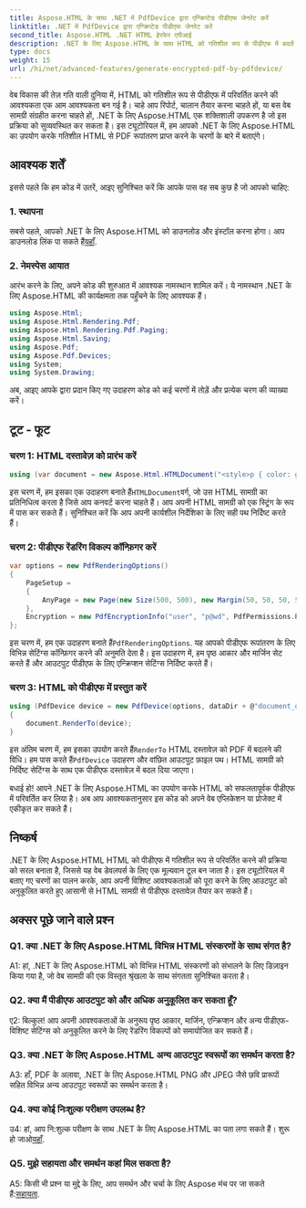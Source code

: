```yaml
---
title: Aspose.HTML के साथ .NET में PdfDevice द्वारा एन्क्रिप्टेड पीडीएफ जेनरेट करें
linktitle: .NET में PdfDevice द्वारा एन्क्रिप्टेड पीडीएफ जेनरेट करें
second_title: Aspose.HTML .NET HTML हेरफेर एपीआई
description: .NET के लिए Aspose.HTML के साथ HTML को गतिशील रूप से पीडीएफ में बदलें। आसान एकीकरण, अनुकूलन योग्य विकल्प और मजबूत प्रदर्शन।
type: docs
weight: 15
url: /hi/net/advanced-features/generate-encrypted-pdf-by-pdfdevice/
---
```


वेब विकास की तेज़ गति वाली दुनिया में, HTML को गतिशील रूप से पीडीएफ में परिवर्तित करने की आवश्यकता एक आम आवश्यकता बन गई है। चाहे आप रिपोर्ट, चालान तैयार करना चाहते हों, या बस वेब सामग्री संग्रहीत करना चाहते हों, .NET के लिए Aspose.HTML एक शक्तिशाली उपकरण है जो इस प्रक्रिया को सुव्यवस्थित कर सकता है। इस ट्यूटोरियल में, हम आपको .NET के लिए Aspose.HTML का उपयोग करके गतिशील HTML से PDF रूपांतरण प्राप्त करने के चरणों के बारे में बताएंगे।

## आवश्यक शर्तें

इससे पहले कि हम कोड में उतरें, आइए सुनिश्चित करें कि आपके पास वह सब कुछ है जो आपको चाहिए:

### 1. स्थापना

 सबसे पहले, आपको .NET के लिए Aspose.HTML को डाउनलोड और इंस्टॉल करना होगा। आप डाउनलोड लिंक पा सकते हैं[यहाँ](https://releases.aspose.com/html/net/).

### 2. नेमस्पेस आयात

आरंभ करने के लिए, अपने कोड की शुरुआत में आवश्यक नामस्थान शामिल करें। ये नामस्थान .NET के लिए Aspose.HTML की कार्यक्षमता तक पहुँचने के लिए आवश्यक हैं।

```csharp
using Aspose.Html;
using Aspose.Html.Rendering.Pdf;
using Aspose.Html.Rendering.Pdf.Paging;
using Aspose.Html.Saving;
using Aspose.Pdf;
using Aspose.Pdf.Devices;
using System;
using System.Drawing;
```

अब, आइए आपके द्वारा प्रदान किए गए उदाहरण कोड को कई चरणों में तोड़ें और प्रत्येक चरण की व्याख्या करें।

## टूट - फूट

### चरण 1: HTML दस्तावेज़ को प्रारंभ करें

```csharp
using (var document = new Aspose.Html.HTMLDocument("<style>p { color: green; }</style><p>my first paragraph</p>", @"c:\work\"))
```

 इस चरण में, हम इसका एक उदाहरण बनाते हैं`HTMLDocument`वर्ग, जो उस HTML सामग्री का प्रतिनिधित्व करता है जिसे आप कनवर्ट करना चाहते हैं। आप अपनी HTML सामग्री को एक स्ट्रिंग के रूप में पास कर सकते हैं। सुनिश्चित करें कि आप अपनी कार्यशील निर्देशिका के लिए सही पथ निर्दिष्ट करते हैं।

### चरण 2: पीडीएफ रेंडरिंग विकल्प कॉन्फ़िगर करें

```csharp
var options = new PdfRenderingOptions()
{
    PageSetup =
    {
        AnyPage = new Page(new Size(500, 500), new Margin(50, 50, 50, 50))
    },
    Encryption = new PdfEncryptionInfo("user", "p@wd", PdfPermissions.PrintDocument, PdfEncryptionAlgorithm.RC4_128)
};
```

 इस चरण में, हम एक उदाहरण बनाते हैं`PdfRenderingOptions`. यह आपको पीडीएफ रूपांतरण के लिए विभिन्न सेटिंग्स कॉन्फ़िगर करने की अनुमति देता है। इस उदाहरण में, हम पृष्ठ आकार और मार्जिन सेट करते हैं और आउटपुट पीडीएफ के लिए एन्क्रिप्शन सेटिंग्स निर्दिष्ट करते हैं।

### चरण 3: HTML को पीडीएफ में प्रस्तुत करें

```csharp
using (PdfDevice device = new PdfDevice(options, dataDir + @"document_out.pdf"))
{
    document.RenderTo(device);
}
```

 इस अंतिम चरण में, हम इसका उपयोग करते हैं`RenderTo` HTML दस्तावेज़ को PDF में बदलने की विधि। हम पास करते हैं`PdfDevice` उदाहरण और वांछित आउटपुट फ़ाइल पथ। HTML सामग्री को निर्दिष्ट सेटिंग्स के साथ एक पीडीएफ दस्तावेज़ में बदल दिया जाएगा।

बधाई हो! आपने .NET के लिए Aspose.HTML का उपयोग करके HTML को सफलतापूर्वक पीडीएफ में परिवर्तित कर लिया है। अब आप आवश्यकतानुसार इस कोड को अपने वेब एप्लिकेशन या प्रोजेक्ट में एकीकृत कर सकते हैं।

## निष्कर्ष

.NET के लिए Aspose.HTML HTML को पीडीएफ में गतिशील रूप से परिवर्तित करने की प्रक्रिया को सरल बनाता है, जिससे यह वेब डेवलपर्स के लिए एक मूल्यवान टूल बन जाता है। इस ट्यूटोरियल में बताए गए चरणों का पालन करके, आप अपनी विशिष्ट आवश्यकताओं को पूरा करने के लिए आउटपुट को अनुकूलित करते हुए आसानी से HTML सामग्री से पीडीएफ दस्तावेज़ तैयार कर सकते हैं।

## अक्सर पूछे जाने वाले प्रश्न

### Q1. क्या .NET के लिए Aspose.HTML विभिन्न HTML संस्करणों के साथ संगत है?

A1: हां, .NET के लिए Aspose.HTML को विभिन्न HTML संस्करणों को संभालने के लिए डिज़ाइन किया गया है, जो वेब सामग्री की एक विस्तृत श्रृंखला के साथ संगतता सुनिश्चित करता है।

### Q2. क्या मैं पीडीएफ आउटपुट को और अधिक अनुकूलित कर सकता हूँ?

ए2: बिल्कुल! आप अपनी आवश्यकताओं के अनुरूप पृष्ठ आकार, मार्जिन, एन्क्रिप्शन और अन्य पीडीएफ-विशिष्ट सेटिंग्स को अनुकूलित करने के लिए रेंडरिंग विकल्पों को समायोजित कर सकते हैं।

### Q3. क्या .NET के लिए Aspose.HTML अन्य आउटपुट स्वरूपों का समर्थन करता है?

A3: हाँ, PDF के अलावा, .NET के लिए Aspose.HTML PNG और JPEG जैसे छवि प्रारूपों सहित विभिन्न अन्य आउटपुट स्वरूपों का समर्थन करता है।

### Q4. क्या कोई निःशुल्क परीक्षण उपलब्ध है?

उ4: हां, आप नि:शुल्क परीक्षण के साथ .NET के लिए Aspose.HTML का पता लगा सकते हैं। शुरू हो जाओ[यहाँ](https://releases.aspose.com/).

### Q5. मुझे सहायता और समर्थन कहां मिल सकता है?

 A5: किसी भी प्रश्न या मुद्दे के लिए, आप समर्थन और चर्चा के लिए Aspose मंच पर जा सकते हैं:[सहायता](https://forum.aspose.com/).